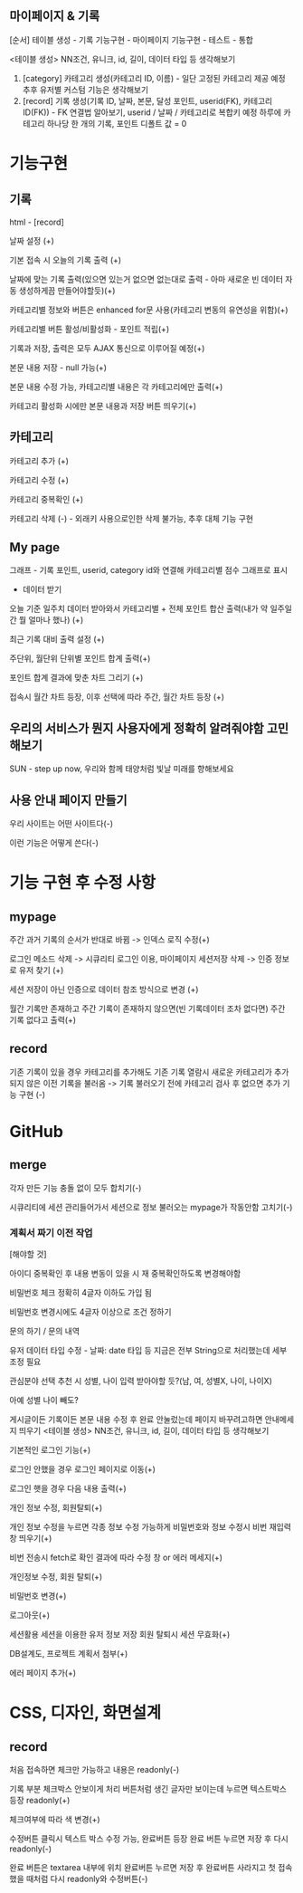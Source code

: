 마이페이지 & 기록
-----------------------------------------------------------------------------------------------------------------------------------

[순서]
테이블 생성 - 기록 기능구현 - 마이페이지 기능구현 - 테스트 - 통합

<테이블 생성>
NN조건, 유니크, id, 길이, 데이터 타입 등 생각해보기

1. [category] 카테고리 생성(카테고리 ID, 이름) - 일단 고정된 카테고리 제공 예정 추후 유저별 커스텀 기능은 생각해보기
2. [record] 기록 생성(기록 ID, 날짜, 본문, 달성 포인트, userid(FK), 카테고리 ID(FK)) - FK 연결법 알아보기, 
   userid / 날짜 / 카테고리로 복합키 예정 하루에 카테고리 하나당 한 개의 기록, 포인트 디폴트 값 = 0

# 기능구현
## 기록

html - [record]

날짜 설정 (+)

기본 접속 시 오늘의 기록 출력 (+)

날짜에 맞는 기록 출력(있으면 있는거 없으면 없는대로 출력 - 아마 새로운 빈 데이터 자동 생성하게끔 만들어야할듯)(+)

카테고리별 정보와 버튼은 enhanced for문 사용(카테고리 변동의 유연성을 위함)(+)

카테고리별 버튼 활성/비활성화 - 포인트 적립(+)

기록과 저장, 출력은 모두 AJAX 통신으로 이루어질 예정(+)

본문 내용 저장 - null 가능(+)

본문 내용 수정 가능, 카테고리별 내용은 각 카테고리에만 출력(+)

카테고리 활성화 시에만 본문 내용과 저장 버튼 띄우기(+)


## 카테고리

카테고리 추가 (+)

카테고리 수정 (+)

카테고리 중복확인 (+)

카테고리 삭제 (-) - 외래키 사용으로인한 삭제 불가능, 추후 대체 기능 구현


## My page

그래프 - 기록 포인트, userid, category id와 연결해 카테고리별 점수 그래프로 표시

 - 데이터 받기

오늘 기준 일주치 데이터 받아와서 카테고리별 + 전체 포인트 합산 출력(내가 약 일주일 간 뭘 얼마나 했나) (+)

최근 기록 대비 출력 설정 (+)

주단위, 월단위 단위별 포인트 합계 출력(+)

포인트 합계 결과에 맞춘 차트 그리기 (+)

접속시 월간 차트 등장, 이후 선택에 따라 주간, 월간 차트 등장 (+)

## 우리의 서비스가 뭔지 사용자에게 정확히 알려줘야함 고민해보기
SUN - step up now, 우리와 함께 태양처럼 빛날 미래를 향해보세요

## 사용 안내 페이지 만들기
우리 사이트는 어떤 사이트다(-)

이런 기능은 어떻게 쓴다(-)


# 기능 구현 후 수정 사항


## mypage
주간 과거 기록의 순서가 반대로 바뀜 -> 인덱스 로직 수정(+)

로그인 메소드 삭제 -> 시큐리티 로그인 이용, 마이페이지 세션저장 삭제 -> 인증 정보로 유저 찾기 (+)

세션 저장이 아닌 인증으로 데이터 참조 방식으로 변경 (+)

월간 기록만 존재하고 주간 기록이 존재하지 않으면(빈 기록데이터 조차 없다면) 주간 기록 없다고 출력(+)

## record
기존 기록이 있을 경우 카테고리를 추가해도 기존 기록 열람시 새로운 카테고리가 추가되지 않은 이전 기록을 불러옴 -> 기록 불러오기 전에 카테고리 검사 후 없으면 추가 기능 구현 (-)

# GitHub
## merge

각자 만든 기능 충돌 없이 모두 합치기(-)

시큐리티에 세션 관리들어가서 세션으로 정보 불러오는 mypage가 작동안함 고치기(-)



### 계획서 짜기 이전 작업

[해야할 것]

아이디 중복확인 후 내용 변동이 있을 시 재 중복확인하도록 변경해야함

비밀번호 체크 정확히 4글자 이하도 가입 됨

비밀번호 변경시에도 4글자 이상으로 조건 정하기

문의 하기 / 문의 내역

유저 데이터 타입 수정 - 날짜: date 타입 등 지금은 전부 String으로 처리했는데 세부 조정 필요

관심분야 선택 추천 시 성별, 나이 입력 받아야할 듯?(남, 여, 성별X, 나이, 나이X)

아예 성별 나이 빼도?

게시글이든 기록이든 본문 내용 수정 후 완료 안눌렀는데 페이지 바꾸려고하면 안내메세지 띄우기
<테이블 생성>
NN조건, 유니크, id, 길이, 데이터 타입 등 생각해보기

기본적인 로그인 기능(+)

로그인 안했을 경우 로그인 페이지로 이동(+)

로그인 햇을 경우 다음 내용 출력(+)

개인 정보 수정, 회원탈퇴(+)

개인 정보 수정을 누르면 각종 정보 수정 가능하게 비밀번호와 정보 수정시 비번 재입력 창 띄우기(+)

비번 전송시 fetch로 확인 결과에 따라 수정 창 or 에러 메세지(+)

개인정보 수정, 회원 탈퇴(+)

비밀번호 변경(+)

로그아웃(+)

세션활용 세션을 이용한 유저 정보 저장 회원 탈퇴시 세션 무효화(+)

DB설계도, 프로젝트 계획서 첨부(+)

에러 페이지 추가(+)

# CSS, 디자인, 화면설계
## record
처음 접속하면 체크만 가능하고 내용은 readonly(-)

기록 부분 체크박스 안보이게 처리 버튼처럼 생긴 글자만 보이는데 누르면 텍스트박스 등장 readonly(+)

체크여부에 따라 색 변경(+)

수정버튼 클릭시 텍스트 박스 수정 가능, 완료버튼 등장 완료 버튼 누르면 저장 후 다시 readonly(-)

완료 버튼은 textarea 내부에 위치 완료버튼 누르면 저장 후 완료버튼 사라지고 첫 접속했을 때처럼 다시 readonly와 수정버튼(-)
